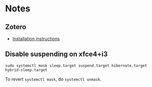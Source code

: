 # Notes

## Zotero

- [Installation instructions](https://www.zotero.org/support/installation)

## Disable suspending on xfce4+i3

```
sudo systemctl mask sleep.target suspend.target hibernate.target hybrid-sleep.target
```

To revert `systemctl mask`, do `systemctl unmask`.
